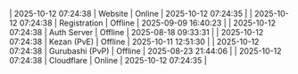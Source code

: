 | 2025-10-12 07:24:38 | Website | Online | 2025-10-12 07:24:35 |
| 2025-10-12 07:24:38 | Registration | Offline | 2025-09-09 16:40:23 |
| 2025-10-12 07:24:38 | Auth Server | Offline | 2025-08-18 09:33:31 |
| 2025-10-12 07:24:38 | Kezan (PvE) | Offline | 2025-10-11 12:51:30 |
| 2025-10-12 07:24:38 | Gurubashi (PvP) | Offline | 2025-08-23 21:44:06 |
| 2025-10-12 07:24:38 | Cloudflare | Online | 2025-10-12 07:24:35 |
